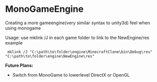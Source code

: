 # MonoGameEngine
Creating a more gameengine(very similar syntax to unity3d) feel when using monogame

Usage:
use mklink /J in each game folder to link to the NewEngine/res example

```
 mklink /J "C:\path\to\folder\engine\MinecraftClone\bin\Debug\res" "C:\path\to\folder\engine\NewEngine\res"
```

**Future Plans:**

- Switch from MonoGame to lowerlevel DirectX or OpenGL


